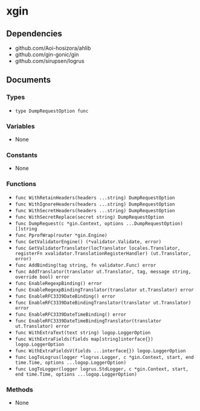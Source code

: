 # xgin

## Dependencies

+ github.com/Aoi-hosizora/ahlib
+ github.com/gin-gonic/gin
+ github.com/sirupsen/logrus

## Documents

### Types

+ `type DumpRequestOption func`

### Variables

+ None

### Constants

+ None

### Functions

+ `func WithRetainHeaders(headers ...string) DumpRequestOption`
+ `func WithIgnoreHeaders(headers ...string) DumpRequestOption`
+ `func WithSecretHeaders(headers ...string) DumpRequestOption`
+ `func WithSecretReplace(secret string) DumpRequestOption`
+ `func DumpRequest(c *gin.Context, options ...DumpRequestOption) []string`
+ `func PprofWrap(router *gin.Engine)`
+ `func GetValidatorEngine() (*validator.Validate, error)`
+ `func GetValidatorTranslator(locTranslator locales.Translator, registerFn xvalidator.TranslationRegisterHandler) (ut.Translator, error)`
+ `func AddBinding(tag string, fn validator.Func) error`
+ `func AddTranslator(translator ut.Translator, tag, message string, override bool) error`
+ `func EnableRegexpBinding() error`
+ `func EnableRegexpBindingTranslator(translator ut.Translator) error`
+ `func EnableRFC3339DateBinding() error`
+ `func EnableRFC3339DateBindingTranslator(translator ut.Translator) error`
+ `func EnableRFC3339DateTimeBinding() error`
+ `func EnableRFC3339DateTimeBindingTranslator(translator ut.Translator) error`
+ `func WithExtraText(text string) logop.LoggerOption`
+ `func WithExtraFields(fields map[string]interface{}) logop.LoggerOption`
+ `func WithExtraFieldsV(fields ...interface{}) logop.LoggerOption`
+ `func LogToLogrus(logger *logrus.Logger, c *gin.Context, start, end time.Time, options ...logop.LoggerOption)`
+ `func LogToLogger(logger logrus.StdLogger, c *gin.Context, start, end time.Time, options ...logop.LoggerOption)`

### Methods

+ None
